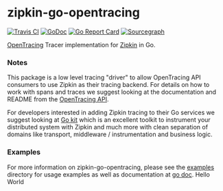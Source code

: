 # zipkin-go-opentracing

[![Travis CI](https://travis-ci.org/openzipkin-contrib/zipkin-go-opentracing.svg?branch=master)](https://travis-ci.org/openzipkin-contrib/zipkin-go-opentracing)
[![GoDoc](https://godoc.org/github.com/openzipkin-contrib/zipkin-go-opentracing?status.svg)](https://godoc.org/github.com/openzipkin-contrib/zipkin-go-opentracing)
[![Go Report Card](https://goreportcard.com/badge/github.com/openzipkin-contrib/zipkin-go-opentracing)](https://goreportcard.com/report/github.com/openzipkin-contrib/zipkin-go-opentracing)
[![Sourcegraph](https://sourcegraph.com/github.com/openzipkin-contrib/zipkin-go-opentracing/-/badge.svg)](https://sourcegraph.com/github.com/openzipkin-contrib/zipkin-go-opentracing?badge)

[OpenTracing](http://opentracing.io) Tracer implementation for [Zipkin](http://zipkin.io) in Go.

### Notes

This package is a low level tracing "driver" to allow OpenTracing API consumers
to use Zipkin as their tracing backend. For details on how to work with spans
and traces we suggest looking at the documentation and README from the
[OpenTracing API](https://github.com/opentracing/opentracing-go).

For developers interested in adding Zipkin tracing to their Go services we
suggest looking at [Go kit](https://gokit.io) which is an excellent toolkit to
instrument your distributed system with Zipkin and much more with clean
separation of domains like transport, middleware / instrumentation and
business logic.

### Examples

For more information on zipkin-go-opentracing, please see the
[examples](https://github.com/openzipkin-contrib/zipkin-go-opentracing/tree/master/examples)
directory for usage examples as well as documentation at
[go doc](https://godoc.org/github.com/openzipkin-contrib/zipkin-go-opentracing).
Hello World
